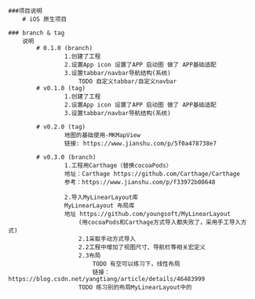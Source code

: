 ####
	###项目说明
		# iOS 原生项目

	### branch & tag
		说明
			# 0.1.0 (branch)
					1.创建了工程
					2.设置App icon 设置了APP 启动图 做了 APP基础适配
					3.设置tabbar/navbar导航结构(系统)
						TODO 自定义tabbar/自定义navbar
			# v0.1.0 (tag)
					1.创建了工程
					2.设置App icon 设置了APP 启动图 做了 APP基础适配
					3.设置tabbar/navbar导航结构(系统)

			# v0.2.0 (tag)
					地图的基础使用-MKMapView
					链接: https://www.jianshu.com/p/5f0a478738e7

			# v0.3.0 (branch) 
					1.工程用Carthage（替换cocoaPods）
					地址：Carthage https://github.com/Carthage/Carthage
					参考：https://www.jianshu.com/p/f33972b08648
					
					2.导入MyLinearLayout库
					MyLinearLayout 布局库
					地址 https://github.com/youngsoft/MyLinearLayout
						(用cocoaPods和Carthage方式导入都失败了，采用手工导入方式)
						2.1采取手动方式导入
						2.2工程中增加了视图尺寸、导航栏等相关宏定义
						2.3布局
							TODO 有空可以练习下，线性布局
							链接：https://blog.csdn.net/yangtiang/article/details/46483999
						TODO 练习别的布局MyLinearLayout中的

			